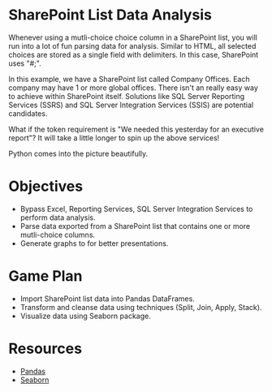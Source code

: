 # SharePoint List Data Analysis
Whenever using a mutli-choice choice column in a SharePoint list, you will run into a lot of fun parsing data for analysis. Similar to HTML, all selected choices are stored as a single field with delimiters. In this case, SharePoint uses "#;".

In this example, we have a SharePoint list called Company Offices. Each company may have 1 or more global offices. There isn't an really easy way to achieve within SharePoint itself. Solutions like SQL Server Reporting Services (SSRS) and SQL Server Integration Services (SSIS) are potential candidates. 

What if the token requirement is "We needed this yesterday for an executive report"? It will take a little longer to spin up the above services!

Python comes into the picture beautifully.


# Objectives
* Bypass Excel, Reporting Services, SQL Server Integration Services to perform data analysis. 
* Parse data exported from a SharePoint list that contains one or more mutli-choice columns.
* Generate graphs to for better presentations.


# Game Plan
* Import SharePoint list data into Pandas DataFrames.
* Transform and cleanse data using techniques (Split, Join, Apply, Stack).
* Visualize data using Seaborn package.


# Resources
* <a href="http://pandas.pydata.org/">Pandas</a>
* <a href="https://stanford.edu/~mwaskom/software/seaborn/">Seaborn</a>
